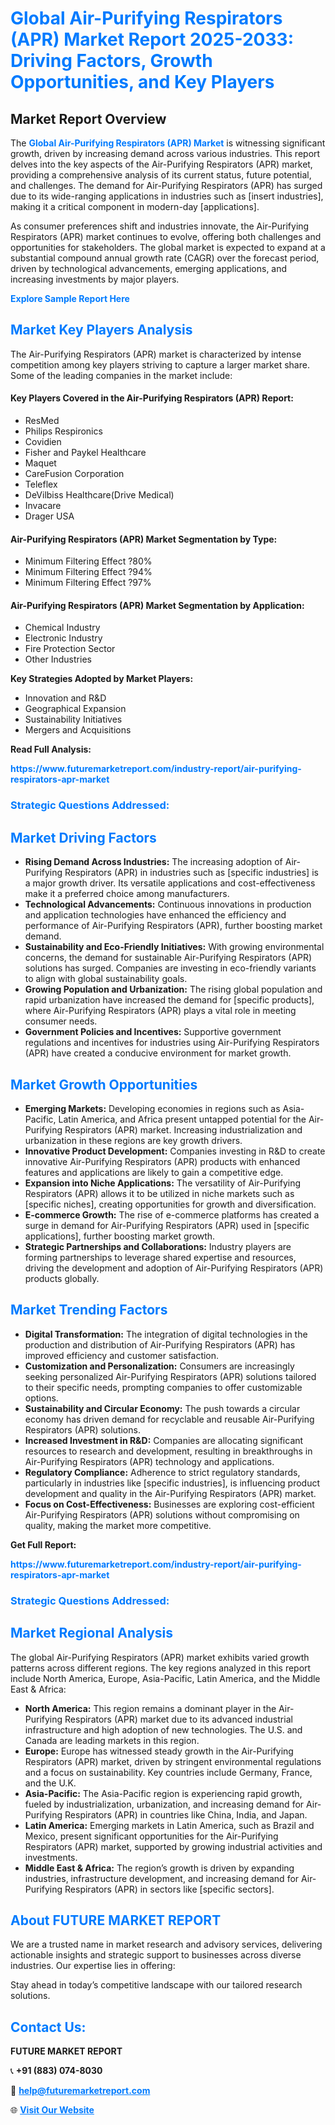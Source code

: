 <h1 style="color: #007BFF;">Global Air-Purifying Respirators (APR) Market Report 2025-2033: Driving Factors, Growth Opportunities, and Key Players</h1>

<section id="overview">
<h2>Market Report Overview</h2>
<p>The <a href="https://www.futuremarketreport.com/industry-report/air-purifying-respirators-apr-market" style="color: #007BFF; text-decoration: none;"><strong>Global Air-Purifying Respirators (APR) Market</strong></a> is witnessing significant growth, driven by increasing demand across various industries. This report delves into the key aspects of the Air-Purifying Respirators (APR) market, providing a comprehensive analysis of its current status, future potential, and challenges. The demand for Air-Purifying Respirators (APR) has surged due to its wide-ranging applications in industries such as [insert industries], making it a critical component in modern-day [applications].</p>
<p>As consumer preferences shift and industries innovate, the Air-Purifying Respirators (APR) market continues to evolve, offering both challenges and opportunities for stakeholders. The global market is expected to expand at a substantial compound annual growth rate (CAGR) over the forecast period, driven by technological advancements, emerging applications, and increasing investments by major players.</p>
</section>

<section id="overview">
<p><a href="https://www.futuremarketreport.com/request-sample/reportId=96526" style="color: #007BFF; text-decoration: none;"><strong>Explore Sample Report Here</strong></a></p>
</section>

<section id="key-players">
<h2 style="color: #007BFF;">Market Key Players Analysis</h2>
<p>The Air-Purifying Respirators (APR) market is characterized by intense competition among key players striving to capture a larger market share. Some of the leading companies in the market include:</p>
<h4>Key Players Covered in the Air-Purifying Respirators (APR) Report:</h4>
<ul><li>ResMed</li><li>Philips Respironics</li><li>Covidien</li><li>Fisher and Paykel Healthcare</li><li>Maquet</li><li>CareFusion Corporation</li><li>Teleflex</li><li>DeVilbiss Healthcare(Drive Medical)</li><li>Invacare</li><li>Drager USA</li></ul>
<h4>Air-Purifying Respirators (APR) Market Segmentation by Type:</h4>
<ul><li>Minimum Filtering Effect ?80%</li><li>Minimum Filtering Effect ?94%</li><li>Minimum Filtering Effect ?97%</li></ul>

<h4>Air-Purifying Respirators (APR) Market Segmentation by Application:</h4>
<ul><li>Chemical Industry</li><li>Electronic Industry</li><li>Fire Protection Sector</li><li>Other Industries</li></ul>
<p><strong>Key Strategies Adopted by Market Players:</strong></p>
<ul>
<li>Innovation and R&D</li>
<li>Geographical Expansion</li>
<li>Sustainability Initiatives</li>
<li>Mergers and Acquisitions</li>
</ul>
</section>

<section>
<p><strong>Read Full Analysis: </strong></p><a href="https://www.futuremarketreport.com/industry-report/air-purifying-respirators-apr-market" style="color: #007BFF; text-decoration: none;"><strong>https://www.futuremarketreport.com/industry-report/air-purifying-respirators-apr-market</strong></a>
<h3 style="color: #007BFF;">Strategic Questions Addressed:</h3>
</section>

<section id="driving-factors">
<h2 style="color: #007BFF;">Market Driving Factors</h2>
<ul>
<li><strong>Rising Demand Across Industries:</strong> The increasing adoption of Air-Purifying Respirators (APR) in industries such as [specific industries] is a major growth driver. Its versatile applications and cost-effectiveness make it a preferred choice among manufacturers.</li>
<li><strong>Technological Advancements:</strong> Continuous innovations in production and application technologies have enhanced the efficiency and performance of Air-Purifying Respirators (APR), further boosting market demand.</li>
<li><strong>Sustainability and Eco-Friendly Initiatives:</strong> With growing environmental concerns, the demand for sustainable Air-Purifying Respirators (APR) solutions has surged. Companies are investing in eco-friendly variants to align with global sustainability goals.</li>
<li><strong>Growing Population and Urbanization:</strong> The rising global population and rapid urbanization have increased the demand for [specific products], where Air-Purifying Respirators (APR) plays a vital role in meeting consumer needs.</li>
<li><strong>Government Policies and Incentives:</strong> Supportive government regulations and incentives for industries using Air-Purifying Respirators (APR) have created a conducive environment for market growth.</li>
</ul>
</section>

<section id="growth-opportunities">
<h2 style="color: #007BFF;">Market Growth Opportunities</h2>
<ul>
<li><strong>Emerging Markets:</strong> Developing economies in regions such as Asia-Pacific, Latin America, and Africa present untapped potential for the Air-Purifying Respirators (APR) market. Increasing industrialization and urbanization in these regions are key growth drivers.</li>
<li><strong>Innovative Product Development:</strong> Companies investing in R&D to create innovative Air-Purifying Respirators (APR) products with enhanced features and applications are likely to gain a competitive edge.</li>
<li><strong>Expansion into Niche Applications:</strong> The versatility of Air-Purifying Respirators (APR) allows it to be utilized in niche markets such as [specific niches], creating opportunities for growth and diversification.</li>
<li><strong>E-commerce Growth:</strong> The rise of e-commerce platforms has created a surge in demand for Air-Purifying Respirators (APR) used in [specific applications], further boosting market growth.</li>
<li><strong>Strategic Partnerships and Collaborations:</strong> Industry players are forming partnerships to leverage shared expertise and resources, driving the development and adoption of Air-Purifying Respirators (APR) products globally.</li>
</ul>
</section>

<section id="trending-factors">
<h2 style="color: #007BFF;">Market Trending Factors</h2>
<ul>
<li><strong>Digital Transformation:</strong> The integration of digital technologies in the production and distribution of Air-Purifying Respirators (APR) has improved efficiency and customer satisfaction.</li>
<li><strong>Customization and Personalization:</strong> Consumers are increasingly seeking personalized Air-Purifying Respirators (APR) solutions tailored to their specific needs, prompting companies to offer customizable options.</li>
<li><strong>Sustainability and Circular Economy:</strong> The push towards a circular economy has driven demand for recyclable and reusable Air-Purifying Respirators (APR) solutions.</li>
<li><strong>Increased Investment in R&D:</strong> Companies are allocating significant resources to research and development, resulting in breakthroughs in Air-Purifying Respirators (APR) technology and applications.</li>
<li><strong>Regulatory Compliance:</strong> Adherence to strict regulatory standards, particularly in industries like [specific industries], is influencing product development and quality in the Air-Purifying Respirators (APR) market.</li>
<li><strong>Focus on Cost-Effectiveness:</strong> Businesses are exploring cost-efficient Air-Purifying Respirators (APR) solutions without compromising on quality, making the market more competitive.</li>
</ul>
</section>

<section>
<p><strong>Get Full Report: </strong></p><a href="https://www.futuremarketreport.com/industry-report/air-purifying-respirators-apr-market" style="color: #007BFF; text-decoration: none;"><strong>https://www.futuremarketreport.com/industry-report/air-purifying-respirators-apr-market</strong></a>
<h3 style="color: #007BFF;">Strategic Questions Addressed:</h3>
</section>


<section id="regional-analysis">
<h2 style="color: #007BFF;">Market Regional Analysis</h2>
<p>The global Air-Purifying Respirators (APR) market exhibits varied growth patterns across different regions. The key regions analyzed in this report include North America, Europe, Asia-Pacific, Latin America, and the Middle East & Africa:</p>
<ul>
<li><strong>North America:</strong> This region remains a dominant player in the Air-Purifying Respirators (APR) market due to its advanced industrial infrastructure and high adoption of new technologies. The U.S. and Canada are leading markets in this region.</li>
<li><strong>Europe:</strong> Europe has witnessed steady growth in the Air-Purifying Respirators (APR) market, driven by stringent environmental regulations and a focus on sustainability. Key countries include Germany, France, and the U.K.</li>
<li><strong>Asia-Pacific:</strong> The Asia-Pacific region is experiencing rapid growth, fueled by industrialization, urbanization, and increasing demand for Air-Purifying Respirators (APR) in countries like China, India, and Japan.</li>
<li><strong>Latin America:</strong> Emerging markets in Latin America, such as Brazil and Mexico, present significant opportunities for the Air-Purifying Respirators (APR) market, supported by growing industrial activities and investments.</li>
<li><strong>Middle East & Africa:</strong> The region’s growth is driven by expanding industries, infrastructure development, and increasing demand for Air-Purifying Respirators (APR) in sectors like [specific sectors].</li>
</ul>
</section>

<footer>
<h2 style="color: #007BFF;">About FUTURE MARKET REPORT</h2>
<p>We are a trusted name in market research and advisory services, delivering actionable insights and strategic support to businesses across diverse industries. Our expertise lies in offering:</p>

<p>Stay ahead in today’s competitive landscape with our tailored research solutions.</p>

<h2 style="color: #007BFF;">Contact Us:</h2>
<p><strong>FUTURE MARKET REPORT</strong></p>
<p>📞 <strong>+91 (883) 074-8030</strong></p>
<p>📧 <strong><a href="mailto:help@futuremarketreport.com" style="color: #007BFF;">help@futuremarketreport.com</a></strong></p>
<p>🌐 <strong><a href="https://www.futuremarketreport.com/" style="color: #007BFF;">Visit Our Website</a></strong></p>
</footer>